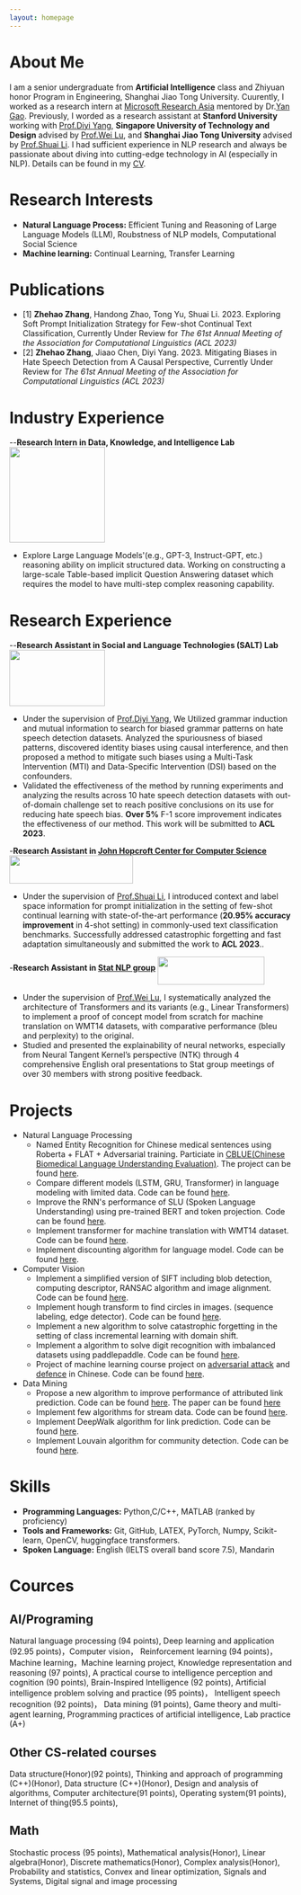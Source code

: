 ```yaml
---
layout: homepage
---
```


# About Me

I am a senior undergraduate from **Artificial Intelligence** class and Zhiyuan honor Program in Engineering, Shanghai Jiao Tong University. Cuurently, I worked as a research intern at [Microsoft Research Asia](https://www.msra.cn/) mentored by Dr.[Yan Gao](https://www.microsoft.com/en-us/research/people/gaoya/). Previously, I worded as a research assistant at **Stanford University** working with [Prof.Diyi Yang](https://cs.stanford.edu/~diyiy/), **Singapore University of Technology and Design** advised by [Prof.Wei Lu](http://www.statnlp.org/faculty/lu_wei), and **Shanghai Jiao Tong University** advised by [Prof.Shuai Li](https://shuaili8.github.io). I had sufficient experience in NLP research and always be passionate about diving into cutting-edge technology in AI (especially in NLP). Details can be found in my [CV](https://zzh-sjtu.github.io/zhe_hao_Zhang.github.io/script/CV_2022.11.22.pdf).


# Research Interests
- **Natural Language Process:**   Efficient Tuning and Reasoning of Large Language Models (LLM), Roubstness of NLP models, Computational Social Science
- **Machine learning:**   Continual Learning, Transfer Learning

# Publications
- [1] **Zhehao Zhang**, Handong Zhao, Tong Yu, Shuai Li. 2023. Exploring Soft Prompt Initialization Strategy for Few-shot Continual Text Classification, Currently Under Review for *The 61st Annual Meeting of the Association for Computational Linguistics (ACL 2023)*
- [2] **Zhehao Zhang**, Jiaao Chen, Diyi Yang. 2023. Mitigating Biases in Hate Speech Detection from A Causal Perspective, Currently Under Review for *The 61st Annual Meeting of the Association for Computational Linguistics (ACL 2023)*

# Industry Experience
--**Research Intern in Data, Knowledge, and Intelligence Lab** <img src="https://zzh-sjtu.github.io/zhe_hao_Zhang.github.io/assets/img/micro.png" width="170" height="170" align = "middle" />
- Explore Large Language Models'(e.g., GPT-3, Instruct-GPT, etc.) reasoning ability on implicit structured data. Working on constructing a large-scale Table-based implicit Question Answering dataset which requires the model to have multi-step complex reasoning capability.
# Research Experience
--**Research Assistant in Social and Language Technologies (SALT) Lab** <img src="https://zzh-sjtu.github.io/zhe_hao_Zhang.github.io/script/Stanford-University-Logo.png" width="170" height="100" align = "middle" />
- Under the
supervision of [Prof.Diyi Yang](https://cs.stanford.edu/~diyiy/), We Utilized grammar induction and mutual information to search for biased grammar patterns on hate speech detection datasets. Analyzed the spuriousness of biased patterns, discovered identity biases using causal interference, and then proposed a method to mitigate such biases using a Multi-Task Intervention (MTI) and Data-Specific Intervention (DSI) based on the confounders. 
- Validated the effectiveness of the method by running experiments and analyzing the results across 10 hate speech detection datasets with out-of-domain challenge set to reach positive conclusions on its use for reducing hate speech bias. **Over 5%** F-1 score improvement indicates the effectiveness of our method. This work will be submitted to **ACL 2023**.
 
-**Research Assistant in [John Hopcroft Center for Computer Science](https://jhc.sjtu.edu.cn/)** <img src="https://zzh-sjtu.github.io/zhe_hao_Zhang.github.io/script/SJTU.png" width="220" height="50" align = "middle" />
- Under the
supervision of [Prof.Shuai Li](https://shuaili8.github.io), I introduced context and label space information for prompt initialization in the setting of few-shot continual learning with state-of-the-art performance (**20.95% accuracy improvement** in 4-shot setting) in commonly-used text classification benchmarks. Successfully addressed catastrophic forgetting and fast adaptation simultaneously and submitted the work to **ACL 2023**..
 
-**Research Assistant in [Stat NLP group](https://statnlp-research.github.io/)** <img src="https://zzh-sjtu.github.io/zhe_hao_Zhang.github.io/script/SUTD_logo.png" width="190" height="50" align = "middle" />
- Under the
supervision of [Prof.Wei Lu](http://www.statnlp.org/faculty/lu_wei), I systematically analyzed the architecture of Transformers and its variants (e.g., Linear Transformers) to implement a proof of concept  model from scratch for machine translation on WMT14 datasets, with comparative performance (bleu and perplexity) to the original.
- Studied and presented the explainability of neural networks, especially from Neural Tangent Kernel’s perspective (NTK) through 4 comprehensive English oral presentations to Stat group meetings of over 30 members with strong positive feedback.



# Projects
- Natural Language Processing
    - Named Entity Recognition for Chinese medical sentences using Roberta + FLAT + Adversarial training. Particiate in [CBLUE(Chinese Biomedical Language Understanding Evaluation)](https://tianchi.aliyun.com/cblue). The project can be found [here](https://github.com/zzh-SJTU/NER_Chinese_medical).
    - Compare different models (LSTM, GRU, Transformer) in language modeling with limited data. Code can be found [here](https://github.com/zzh-SJTU/language_modeling).
    - Improve the RNN's performance of SLU (Spoken Language Understanding) using pre-trained BERT and token projection. Code can be found [here](https://github.com/zzh-SJTU/SLU-with-pretrained-model).
    - Implement transformer for machine translation with WMT14 dataset. Code can be found [here](https://github.com/zzh-SJTU/data_pre-process_translation).
    - Implement discounting algorithm for language model. Code can be found [here](https://github.com/zzh-SJTU/Discounting).
- Computer Vision
    - Implement a simplified version of SIFT including blob detection, computing descriptor, RANSAC algorithm and image alignment. Code can be found [here](https://github.com/zzh-SJTU/SIFT_implement).
    - Implement hough transform to find circles in images. (sequence labeling, edge detector). Code can be found [here](https://github.com/zzh-SJTU/hough_transform).
    - Implement a new algorithm to solve catastrophic forgetting in the setting of class incremental learning with domain shift.
    - Implement a algorithm to solve digit recognition with imbalanced datasets using paddlepaddle. Code can be found [here](https://github.com/zzh-SJTU/Imbalanced_digit_recogition).
    - Project of machine learning course project on [adversarial attack](https://drive.google.com/file/d/1UyfomQD2o9VoTRszNrMnbIuPy321HEEu/view?usp=sharing) and [defence](https://drive.google.com/file/d/1Q-riEHaQwHDhv2VotrC7k88khkp8h7-n/view?usp=sharing) in Chinese. Code can be found [here](https://github.com/zzh-SJTU/Adversarial-Attacks-project).
- Data Mining
    - Propose a new algorithm to improve performance of attributed link prediction. Code can be found [here](https://github.com/zzh-SJTU/Attributed_link_prediction). The paper can be found [here](https://zzh-sjtu.github.io/zhe_hao_Zhang.github.io/script/DM_link_prediction.pdf)
    - Implement few algorithms for stream data. Code can be found [here](https://github.com/zzh-SJTU/Stream_algorithm).
    - Implement DeepWalk algorithm for link prediction. Code can be found [here](https://github.com/zzh-SJTU/link_prediction).
    - Implement Louvain algorithm for community detection. Code can be found [here](https://github.com/zzh-SJTU/Community_detection).

# Skills

- **Programming Languages:**   Python,C/C++, MATLAB (ranked by proficiency)
- **Tools and Frameworks:**   Git, GitHub, LATEX, PyTorch, Numpy, Scikit-learn, OpenCV, huggingface transformers.
- **Spoken Language:** English (IELTS overall band score 7.5), Mandarin
 
# Cources 
## AI/Programing
Natural language processing (94 points), Deep learning and application (92.95 points)，Computer vision， Reinforcement learning (94 points)， Machine learning，Machine learning project, Knowledge representation and reasoning (97 points), A practical course to intelligence perception and cognition (90 points), Brain-Inspired Intelligence (92 points), Artificial intelligence problem solving and practice (95 points)， Intelligent speech recognition (92 points)， Data mining (91 points), Game theory and multi-agent learning, Programming practices of artificial intelligence, Lab practice (A+)
## Other CS-related courses
Data structure(Honor)(92 points), Thinking and approach of programming (C++)(Honor), Data structure (C++)(Honor), Design and analysis of algorithms, Computer architecture(91 points), Operating system(91 points), Internet of thing(95.5 points), 
## Math
Stochastic process (95 points), Mathematical analysis(Honor), Linear algebra(Honor), Discrete mathematics(Honor), Complex analysis(Honor), Probability and statistics, Convex and linear optimization, Signals and Systems, Digital signal and image processing
